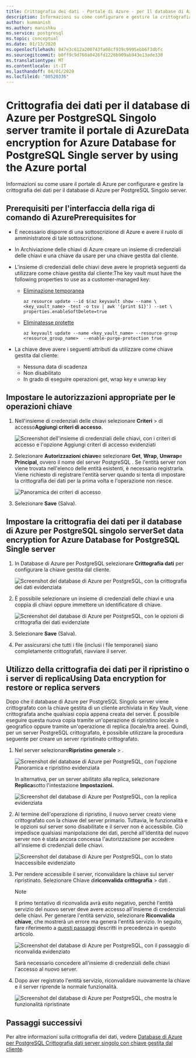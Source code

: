 ```yaml
---
title: Crittografia dei dati - Portale di Azure - per Il database di Azure per PostgreSQL - Server singoloData encryption - Azure portal - for Azure Database for PostgreSQL - Single server
description: Informazioni su come configurare e gestire la crittografia dei dati per il database di Azure per PostgreSQL Singolo server tramite il portale di Azure.Learn how to set up and manage data encryption for your Azure Database for PostgreSQL Single server by using the Azure portal.
author: kummanish
ms.author: manishku
ms.service: postgresql
ms.topic: conceptual
ms.date: 01/13/2020
ms.openlocfilehash: 847e3c612a200743fa08cf939c9995ebb6f3dbfc
ms.sourcegitcommit: b0ff9c9d760a0426fd1226b909ab943e13ade330
ms.translationtype: MT
ms.contentlocale: it-IT
ms.lasthandoff: 04/01/2020
ms.locfileid: "80520336"
---
```

# <a name="data-encryption-for-azure-database-for-postgresql-single-server-by-using-the-azure-portal"></a>Crittografia dei dati per il database di Azure per PostgreSQL Singolo server tramite il portale di AzureData encryption for Azure Database for PostgreSQL Single server by using the Azure portal

Informazioni su come usare il portale di Azure per configurare e gestire la crittografia dei dati per il database di Azure per PostgreSQL Singolo server.

## <a name="prerequisites-for-azure-cli"></a>Prerequisiti per l'interfaccia della riga di comando di AzurePrerequisites for

* È necessario disporre di una sottoscrizione di Azure e avere il ruolo di amministratore di tale sottoscrizione.
* In Archiviazione delle chiavi di Azure creare un insieme di credenziali delle chiavi e una chiave da usare per una chiave gestita dal cliente.
* L'insieme di credenziali delle chiavi deve avere le proprietà seguenti da utilizzare come chiave gestita dal cliente:The key vault must have the following properties to use as a customer-managed key:
  * [Eliminazione temporanea](../key-vault/key-vault-ovw-soft-delete.md)

    ```azurecli-interactive
    az resource update --id $(az keyvault show --name \ <key_vault_name> -test -o tsv | awk '{print $1}') --set \ properties.enableSoftDelete=true
    ```

  * [Eliminatesse protette](../key-vault/key-vault-ovw-soft-delete.md#purge-protection)

    ```azurecli-interactive
    az keyvault update --name <key_vault_name> --resource-group <resource_group_name>  --enable-purge-protection true
    ```

* La chiave deve avere i seguenti attributi da utilizzare come chiave gestita dal cliente:
  * Nessuna data di scadenza
  * Non disabilitato
  * In grado di eseguire operazioni get, wrap key e unwrap key

## <a name="set-the-right-permissions-for-key-operations"></a>Impostare le autorizzazioni appropriate per le operazioni chiave

1. Nell'insieme di credenziali delle chiavi selezionare **Criteri** > di accesso**Aggiungi criteri di accesso**.

   ![Screenshot dell'insieme di credenziali delle chiavi, con i criteri di accesso e l'opzione Aggiungi criteri di accesso evidenziati](media/concepts-data-access-and-security-data-encryption/show-access-policy-overview.png)

2. Selezionare **Autorizzazioni chiave**e selezionare **Get**, **Wrap**, **Unwrap**e **Principal**, ovvero il nome del server PostgreSQL . Se l'entità server non viene trovata nell'elenco delle entità esistenti, è necessario registrarla. Viene richiesto di registrare l'entità server quando si tenta di impostare la crittografia dei dati per la prima volta e l'operazione non riesce.  

   ![Panoramica dei criteri di accesso](media/concepts-data-access-and-security-data-encryption/access-policy-wrap-unwrap.png)

3. Selezionare **Save** (Salva).

## <a name="set-data-encryption-for-azure-database-for-postgresql-single-server"></a>Impostare la crittografia dei dati per il database di Azure per PostgreSQL singolo serverSet data encryption for Azure Database for PostgreSQL Single server

1. In Database di Azure per PostgreSQL selezionare **Crittografia dati** per configurare la chiave gestita dal cliente.

   ![Screenshot del database di Azure per PostgreSQL, con la crittografia dei dati evidenziata](media/concepts-data-access-and-security-data-encryption/data-encryption-overview.png)

2. È possibile selezionare un insieme di credenziali delle chiavi e una coppia di chiavi oppure immettere un identificatore di chiave.

   ![Screenshot del database di Azure per PostgreSQL, con le opzioni di crittografia dei dati evidenziate](media/concepts-data-access-and-security-data-encryption/setting-data-encryption.png)

3. Selezionare **Save** (Salva).

4. Per assicurarsi che tutti i file (inclusi i file temporanei) siano completamente crittografati, riavviare il server.

## <a name="using-data-encryption-for-restore-or-replica-servers"></a>Utilizzo della crittografia dei dati per il ripristino o i server di replicaUsing Data encryption for restore or replica servers

Dopo che il database di Azure per PostgreSQL Singolo server viene crittografato con la chiave gestita di un cliente archiviata in Key Vault, viene crittografata anche qualsiasi copia appena creata del server. È possibile eseguire questa nuova copia tramite un'operazione di ripristino locale o geografico oppure tramite un'operazione di replica (locale/tra aree). Quindi, per un server PostgreSQL crittografato, è possibile utilizzare la procedura seguente per creare un server ripristinato crittografato.

1. Nel server selezionare**Ripristino** **generale** > .

   ![Screenshot del database di Azure per PostgreSQL, con l'opzione Panoramica e ripristino evidenziata](media/concepts-data-access-and-security-data-encryption/show-restore.png)

   In alternativa, per un server abilitato alla replica, selezionare **Replica**sotto l'intestazione **Impostazioni.**

   ![Screenshot del database di Azure per PostgreSQL, con la replica evidenziata](media/concepts-data-access-and-security-data-encryption/postgresql-replica.png)

2. Al termine dell'operazione di ripristino, il nuovo server creato viene crittografato con la chiave del server primario. Tuttavia, le funzionalità e le opzioni sul server sono disabilitate e il server non è accessibile. Ciò impedisce qualsiasi manipolazione dei dati, perché all'identità del nuovo server non è stata ancora concessa l'autorizzazione per accedere all'insieme di credenziali delle chiavi.

   ![Screenshot del database di Azure per PostgreSQL, con lo stato Inaccessibile evidenziato](media/concepts-data-access-and-security-data-encryption/show-restore-data-encryption.png)

3. Per rendere accessibile il server, riconvalidare la chiave sul server ripristinato. Selezionare Chiave di**riconvalida** **crittografia** > dati .

   > [!NOTE]
   > Il primo tentativo di riconvalida avrà esito negativo, perché l'entità servizio del nuovo server deve avere accesso all'insieme di credenziali delle chiavi. Per generare l'entità servizio, selezionare **Riconvalida chiave**, che mostrerà un errore ma genera l'entità servizio. In seguito, fare riferimento a [questi passaggi](#set-the-right-permissions-for-key-operations) descritti in precedenza in questo articolo.

   ![Screenshot del database di Azure per PostgreSQL, con il passaggio di riconvalida evidenziato](media/concepts-data-access-and-security-data-encryption/show-revalidate-data-encryption.png)

   Sarà necessario concedere all'insieme di credenziali delle chiavi l'accesso al nuovo server.

4. Dopo aver registrato l'entità servizio, riconvalidare nuovamente la chiave e il server riprende la normale funzionalità.

   ![Screenshot del database di Azure per PostgreSQL, che mostra le funzionalità ripristinate](media/concepts-data-access-and-security-data-encryption/restore-successful.png)

## <a name="next-steps"></a>Passaggi successivi

 Per altre informazioni sulla crittografia dei dati, vedere [Database di Azure per PostgreSQL Crittografia dati server singolo con chiave gestita dal cliente](concepts-data-encryption-postgresql.md).
